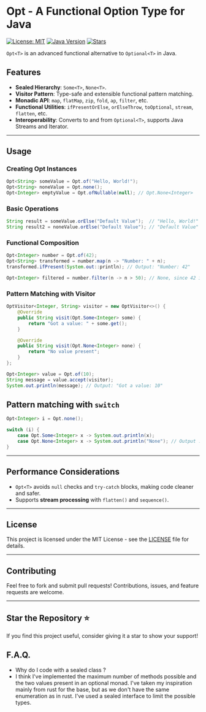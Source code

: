 # Opt - A Functional Option Type for Java

[![License: MIT](https://img.shields.io/badge/License-MIT-blue.svg)](https://opensource.org/licenses/MIT)
[![Java Version](https://img.shields.io/badge/Java-17%2B-blue.svg)](https://www.oracle.com/java/technologies/javase/jdk17-archive-downloads.html)
[![Stars](https://img.shields.io/github/stars/philou404/better-optional-java)](https://github.com/philou404/better-optional-java/stargazers)

`Opt<T>` is an advanced functional alternative to `Optional<T>` in Java.

## Features

- **Sealed Hierarchy**: `Some<T>`, `None<T>`.
- **Visitor Pattern**: Type-safe and extensible functional pattern matching.
- **Monadic API**: `map`, `flatMap`, `zip`, `fold`, `ap`, `filter`, etc.
- **Functional Utilities**: `ifPresentOrElse`, `orElseThrow`, `toOptional`, `stream`, `flatten`, etc.
- **Interoperability**: Converts to and from `Optional<T>`, supports Java Streams and Iterator.

---

## Usage

### Creating Opt Instances

```java
Opt<String> someValue = Opt.of("Hello, World!");
Opt<String> noneValue = Opt.none();
Opt<Integer> emptyValue = Opt.ofNullable(null); // Opt.None<Integer>
```

### Basic Operations

```java
String result = someValue.orElse("Default Value");  // "Hello, World!"
String result2 = noneValue.orElse("Default Value"); // "Default Value"
```

### Functional Composition

```java
Opt<Integer> number = Opt.of(42);
Opt<String> transformed = number.map(n -> "Number: " + n);
transformed.ifPresent(System.out::println); // Output: "Number: 42"

Opt<Integer> filtered = number.filter(n -> n > 50); // None, since 42 is not > 50
```

### Pattern Matching with Visitor

```java
OptVisitor<Integer, String> visitor = new OptVisitor<>() {
    @Override
    public String visit(Opt.Some<Integer> some) {
        return "Got a value: " + some.get();
    }

    @Override
    public String visit(Opt.None<Integer> none) {
        return "No value present";
    }
};

Opt<Integer> value = Opt.of(10);
String message = value.accept(visitor);
System.out.println(message); // Output: "Got a value: 10"
```

## Pattern matching with `switch`

```java
Opt<Integer> i = Opt.none();

switch (i) {
    case Opt.Some<Integer> x -> System.out.println(x);
    case Opt.None<Integer> x -> System.out.println("None"); // Output : None
}

```

---



## Performance Considerations

- `Opt<T>` avoids `null` checks and `try-catch` blocks, making code cleaner and safer.
- Supports **stream processing** with `flatten()` and `sequence()`.

---

## License

This project is licensed under the MIT License - see the [LICENSE](LICENSE) file for details.

---

## Contributing

Feel free to fork and submit pull requests! Contributions, issues, and feature requests are welcome.

---

## Star the Repository ⭐

If you find this project useful, consider giving it a star to show your support!

## F.A.Q.

- Why do I code with a sealed class ?
- I think I've implemented the maximum number of methods possible and the two values present in an optional monad. I've
  taken my inspiration mainly from rust for the base, but as we don't have the same enumeration as in rust. I've used a
  sealed interface to limit the possible types.

